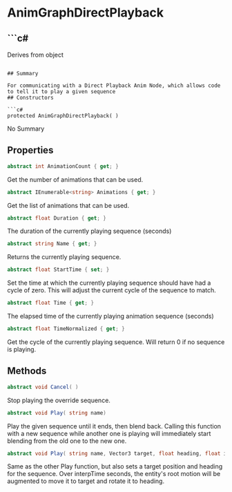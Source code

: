 # AnimGraphDirectPlayback

## ```c#
Derives from object
```

## Summary

For communicating with a Direct Playback Anim Node, which allows code to tell it to play a given sequence
## Constructors

```c#
protected AnimGraphDirectPlayback( ) 
```
No Summary
## Properties

```c#
abstract int AnimationCount { get; } 
```
Get the number of animations that can be used.
```c#
abstract IEnumerable<string> Animations { get; } 
```
Get the list of animations that can be used.
```c#
abstract float Duration { get; } 
```
The duration of the currently playing sequence (seconds)
```c#
abstract string Name { get; } 
```
Returns the currently playing sequence.
```c#
abstract float StartTime { set; } 
```
Set the time at which the currently playing sequence should have had a cycle of zero.
This will adjust the current cycle of the sequence to match.
```c#
abstract float Time { get; } 
```
The elapsed time of the currently playing animation sequence (seconds)
```c#
abstract float TimeNormalized { get; } 
```
Get the cycle of the currently playing sequence.  Will return 0 if no sequence is playing.
## Methods

```c#
abstract void Cancel( ) 
```
Stop playing the override sequence.
```c#
abstract void Play( string name) 
```
Play the given sequence until it ends, then blend back.
Calling this function with a new sequence while another one is playing will immediately start blending from the old one to the new one.
```c#
abstract void Play( string name, Vector3 target, float heading, float interpTime) 
```
Same as the other Play function, but also sets a target position and heading for the sequence.
Over interpTime seconds, the entity's root motion will be augmented to move it to target and rotate it to heading.
